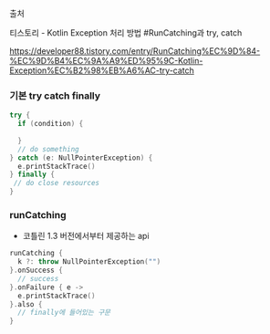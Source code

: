 출처

티스토리 - Kotlin Exception 처리 방법 #RunCatching과 try, catch

https://developer88.tistory.com/entry/RunCatching%EC%9D%84-%EC%9D%B4%EC%9A%A9%ED%95%9C-Kotlin-Exception%EC%B2%98%EB%A6%AC-try-catch



### 기본 try catch finally

```kotlin
try {
  if (condition) {
    
  }
  // do something
} catch (e: NullPointerException) {
  e.printStackTrace()
} finally {
 // do close resources 
}
```



### runCatching

- 코틀린 1.3 버전에서부터 제공하는 api

```kotlin
runCatching {
  k ?: throw NullPointerException("")
}.onSuccess {
  // success
}.onFailure { e -> 
  e.printStackTrace()
}.also {
  // finally에 들어있는 구문
}
```

